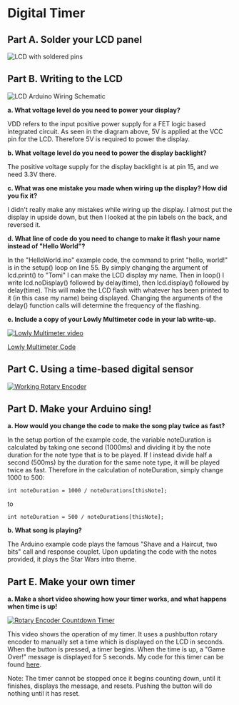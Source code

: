 # Digital Timer

## Part A. Solder your LCD panel

![LCD with soldered pins](https://imgur.com/Hcuumnr.jpg)

## Part B. Writing to the LCD

![LCD Arduino Wiring Schematic](https://imgur.com/nJsVWop.png)
 
**a. What voltage level do you need to power your display?**

 VDD refers to the input positive power supply for a FET logic based integrated circuit. As seen in the diagram above, 5V is applied at the VCC pin for the LCD. Therefore 5V is required to power the display.

**b. What voltage level do you need to power the display backlight?**

 The positive voltage supply for the display backlight is at pin 15, and we need 3.3V there.
   
**c. What was one mistake you made when wiring up the display? How did you fix it?**

 I didn't really make any mistakes while wiring up the display. I almost put the display in upside down, but then I looked at the pin labels on the back, and reversed it.

**d. What line of code do you need to change to make it flash your name instead of "Hello World"?**

 In the "HelloWorld.ino" example code, the command to print "hello, world!" is in the setup() loop on line 55. By simply changing the argument of lcd.print() to "Tomi" I can make the LCD display my name. Then in loop() I write lcd.noDisplay() followed by delay(time), then lcd.display() followed by delay(time). This will make the LCD flash with whatever has been printed to it (in this case my name) being displayed. Changing the arguments of the delay() function calls will determine the frequency of the flashing.
 
**e. Include a copy of your Lowly Multimeter code in your lab write-up.**

[![Lowly Multimeter video](http://img.youtube.com/vi/--P7Cqi50Mo/0.jpg)](https://www.youtube.com/watch?v=--P7Cqi50Mo)

[Lowly Multimeter Code](https://github.com/TomiKalejaiye/IDD-Fa19-Lab2/blob/master/LowlyMultimeter.ino)


## Part C. Using a time-based digital sensor

[![Working Rotary Encoder](http://img.youtube.com/vi/BJTETgxkXLU/0.jpg)](https://www.youtube.com/watch?v=BJTETgxkXLU)

## Part D. Make your Arduino sing!

**a. How would you change the code to make the song play twice as fast?**

In the setup portion of the example code, the variable noteDuration is calculated by taking one second (1000ms) and dividing it by the note duration for the note type that is to be played. If I instead divide half a second (500ms) by the duration for the same note type, it will be played twice as fast. Therefore in the calculation of noteDuration, simply change 1000 to 500:

```
int noteDuration = 1000 / noteDurations[thisNote];
```
to
```
int noteDuration = 500 / noteDurations[thisNote];
```

 
**b. What song is playing?**

The Arduino example code plays the famous "Shave and a Haircut, two bits" call and response couplet. Upon updating the code with the notes provided, it plays the Star Wars intro theme.

## Part E. Make your own timer

**a. Make a short video showing how your timer works, and what happens when time is up!**

[![Rotary Encoder Countdown Timer](http://img.youtube.com/vi/EvXgpOWEWsE/0.jpg)](https://www.youtube.com/watch?v=EvXgpOWEWsE)

This video shows the operation of my timer. It uses a pushbutton rotary encoder to manually set a time which is displayed on the LCD in seconds. When the button is pressed, a timer begins. When the time is up, a "Game Over!" message is displayed for 5 seconds. My code for this timer can be found [here](https://github.com/TomiKalejaiye/IDD-Fa19-Lab2/blob/master/Timer.ino).

Note: The timer cannot be stopped once it begins counting down, until it finishes, displays the message, and resets. Pushing the button will do nothing until it has reset.

